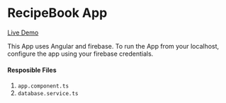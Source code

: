 # RecipeBook App
[Live Demo](https://despider-recipebook.herokuapp.com/)

This App uses Angular and firebase. To run the App from your localhost, configure the app using your firebase credentials.

#### Resposible Files
1. `app.component.ts`
2. `database.service.ts`